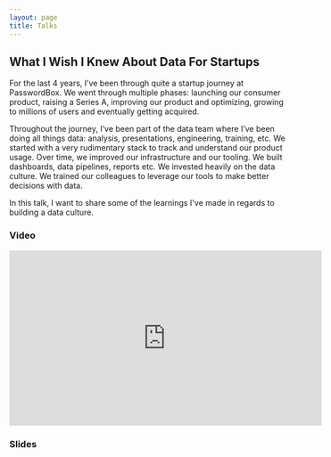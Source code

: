 ```yaml
---
layout: page
title: Talks
---
```



##  What I Wish I Knew About Data For Startups

For the last 4 years, I’ve been through quite a startup journey at PasswordBox. We went through multiple phases: launching our consumer product, raising a Series A, improving our product and optimizing, growing to millions of users and eventually getting acquired.

Throughout the journey, I’ve been part of the data team where I’ve been doing all things data: analysis, presentations, engineering, training, etc. We started with a very rudimentary stack to track and understand our product usage. Over time, we improved our infrastructure and our tooling. We built dashboards, data pipelines, reports etc. We invested heavily on the data culture. We trained our colleagues to leverage our tools to make better decisions with data.

In this talk, I want to share some of the learnings I've made in regards to building a data culture. 

### Video 
<iframe width="560" height="315" src="https://www.youtube.com/embed/YjCkjnBVgsE" frameborder="0" allowfullscreen></iframe>

### Slides
<script async class="speakerdeck-embed" data-id="15f69b817a294881a32b7fbd183f8dae" data-ratio="1.33333333333333" src="//speakerdeck.com/assets/embed.js"></script>